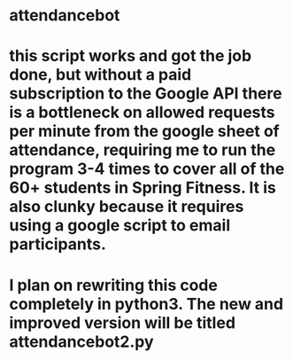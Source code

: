 # attendancebot

# this script works and got the job done, but without a paid subscription to the Google API there is a bottleneck on allowed requests per minute from the google sheet of attendance, requiring me to run the program 3-4 times to cover all of the 60+ students in Spring Fitness. It is also clunky because it requires using a google script to email participants. 

# I plan on rewriting this code completely in python3. The new and improved version will be titled attendancebot2.py
